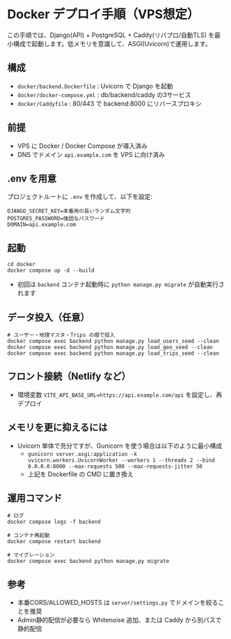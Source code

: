# Docker デプロイ手順（VPS想定）

この手順では、Django(API) + PostgreSQL + Caddy(リバプロ/自動TLS) を最小構成で起動します。低メモリを意識して、ASGI(Uvicorn)で運用します。

## 構成
- `docker/backend.Dockerfile` : Uvicorn で Django を起動
- `docker/docker-compose.yml` : db/backend/caddy の3サービス
- `docker/Caddyfile` : 80/443 で backend:8000 にリバースプロキシ

## 前提
- VPS に Docker / Docker Compose が導入済み
- DNS でドメイン `api.example.com` を VPS に向け済み

## .env を用意
プロジェクトルートに `.env` を作成して、以下を設定:

```
DJANGO_SECRET_KEY=本番用の長いランダム文字列
POSTGRES_PASSWORD=強固なパスワード
DOMAIN=api.example.com
```

## 起動
```
cd docker
docker compose up -d --build
```
- 初回は `backend` コンテナ起動時に `python manage.py migrate` が自動実行されます

## データ投入（任意）
```
# ユーザー・地理マスタ・Trips の順で投入
docker compose exec backend python manage.py load_users_seed --clean
docker compose exec backend python manage.py load_geo_seed --clean
docker compose exec backend python manage.py load_trips_seed --clean
```

## フロント接続（Netlify など）
- 環境変数 `VITE_API_BASE_URL=https://api.example.com/api` を設定し、再デプロイ

## メモリを更に抑えるには
- Uvicorn 単体で充分ですが、Gunicorn を使う場合は以下のように最小構成
  - `gunicorn server.asgi:application -k uvicorn.workers.UvicornWorker --workers 1 --threads 2 --bind 0.0.0.0:8000 --max-requests 500 --max-requests-jitter 50`
  - 上記を Dockerfile の CMD に置き換え

## 運用コマンド
```
# ログ
docker compose logs -f backend

# コンテナ再起動
docker compose restart backend

# マイグレーション
docker compose exec backend python manage.py migrate
```

## 参考
- 本番CORS/ALLOWED_HOSTS は `server/settings.py` でドメインを絞ることを推奨
- Admin静的配信が必要なら Whitenoise 追加、または Caddy から別パスで静的配信
